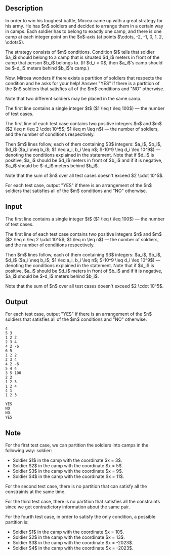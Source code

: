 ## Description

<div><p>In order to win his toughest battle, Mircea came up with a great strategy for his army. He has $n$ soldiers and decided to arrange them in a certain way in camps. Each soldier has to belong to exactly one camp, and there is one camp at each integer point on the $x$-axis (at points $\cdots, -2, -1, 0, 1, 2, \cdots$).</p><p>The strategy consists of $m$ conditions. Condition $i$ tells that soldier $a_i$ should belong to a camp that is situated $d_i$ meters in front of the camp that person $b_i$ belongs to. (If $d_i &lt; 0$, then $a_i$'s camp should be $-d_i$ meters behind $b_i$'s camp.)</p><p>Now, Mircea wonders if there exists a partition of soldiers that respects the condition and he asks for your help! Answer "<span class="tex-font-style-tt">YES</span>" if there is a partition of the $n$ soldiers that satisfies <span class="tex-font-style-bf">all</span> of the $m$ conditions and "<span class="tex-font-style-tt">NO</span>" otherwise.</p><p>Note that two different soldiers <span class="tex-font-style-bf">may</span> be placed in the same camp.</p></div><div class="input-specification"><p>The first line contains a single integer $t$ ($1 \leq t \leq 100$)&nbsp;— the number of test cases.</p><p>The first line of each test case contains two positive integers $n$ and $m$ ($2 \leq n \leq 2 \cdot 10^5$; $1 \leq m \leq n$)&nbsp;— the number of soldiers, and the number of conditions respectively.</p><p>Then $m$ lines follow, each of them containing $3$ integers: $a_i$, $b_i$, $d_i$ ($a_i \neq b_i$; $1 \leq a_i, b_i \leq n$; $-10^9 \leq d_i \leq 10^9$)&nbsp;— denoting the conditions explained in the statement. Note that if $d_i$ is positive, $a_i$ should be $d_i$ meters in front of $b_i$ and if it is negative, $a_i$ should be $-d_i$ meters behind $b_i$.</p><p>Note that the sum of $n$ over all test cases doesn't exceed $2 \cdot 10^5$.</p></div><div class="output-specification"><p>For each test case, output "<span class="tex-font-style-tt">YES</span>" if there is an arrangement of the $n$ soldiers that satisfies <span class="tex-font-style-bf">all</span> of the $m$ conditions and "<span class="tex-font-style-tt">NO</span>" otherwise.</p></div>

## Input

<p>The first line contains a single integer $t$ ($1 \leq t \leq 100$)&nbsp;— the number of test cases.</p><p>The first line of each test case contains two positive integers $n$ and $m$ ($2 \leq n \leq 2 \cdot 10^5$; $1 \leq m \leq n$)&nbsp;— the number of soldiers, and the number of conditions respectively.</p><p>Then $m$ lines follow, each of them containing $3$ integers: $a_i$, $b_i$, $d_i$ ($a_i \neq b_i$; $1 \leq a_i, b_i \leq n$; $-10^9 \leq d_i \leq 10^9$)&nbsp;— denoting the conditions explained in the statement. Note that if $d_i$ is positive, $a_i$ should be $d_i$ meters in front of $b_i$ and if it is negative, $a_i$ should be $-d_i$ meters behind $b_i$.</p><p>Note that the sum of $n$ over all test cases doesn't exceed $2 \cdot 10^5$.</p>

## Output

<p>For each test case, output "<span class="tex-font-style-tt">YES</span>" if there is an arrangement of the $n$ soldiers that satisfies <span class="tex-font-style-bf">all</span> of the $m$ conditions and "<span class="tex-font-style-tt">NO</span>" otherwise.</p>





```input1|2,3,4,5,12,13,14
4
5 3
1 2 2
2 3 4
4 2 -6
6 5
1 2 2
2 3 4
4 2 -6
5 4 4
3 5 100
2 2
1 2 5
1 2 4
4 1
1 2 3
```




```output1
YES
NO
NO
YES
```



## Note

<p>For the first test case, we can partition the soldiers into camps in the following way: soldier:</p><ul> <li> Soldier $1$ in the camp with the coordinate $x = 3$. </li><li> Soldier $2$ in the camp with the coordinate $x = 5$. </li><li> Soldier $3$ in the camp with the coordinate $x = 9$. </li><li> Soldier $4$ in the camp with the coordinate $x = 11$. </li></ul><p>For the second test case, there is no partition that can satisfy all the constraints at the same time.</p><p>For the third test case, there is no partition that satisfies all the constraints since we get contradictory information about the same pair.</p><p>For the fourth test case, in order to satisfy the only condition, a possible partition is:</p><ul> <li> Soldier $1$ in the camp with the coordinate $x = 10$. </li><li> Soldier $2$ in the camp with the coordinate $x = 13$. </li><li> Soldier $3$ in the camp with the coordinate $x = -2023$. </li><li> Soldier $4$ in the camp with the coordinate $x = -2023$. </li></ul>

